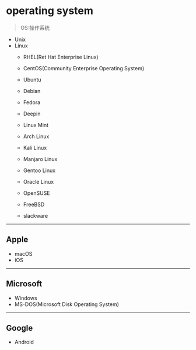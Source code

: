 # operating system
> OS:操作系统

- Unix
- Linux
    - RHEL(Ret Hat Enterprise Linux)
    - CentOS(Community Enterprise Operating System)

    - Ubuntu
    - Debian
    - Fedora

    - Deepin

    - Linux Mint

    - Arch Linux
    - Kali Linux
    - Manjaro Linux
    - Gentoo Linux
    - Oracle Linux

    - OpenSUSE
    - FreeBSD

     - slackware

---
## Apple
- macOS
- iOS

---
## Microsoft
- Windows
- MS-DOS(Microsoft Disk Operating System)


---
## Google
- Android